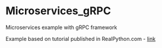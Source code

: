 # Microservices_gRPC
Microservices example with gRPC framework

Example based on tutorial published in RealPython.com - [link](https://realpython.com/python-microservices-grpc/)
